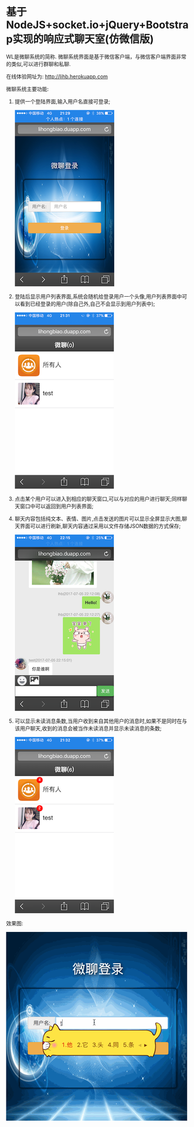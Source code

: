 # 基于NodeJS+socket.io+jQuery+Bootstrap实现的响应式聊天室(仿微信版)
WL是微聊系统的简称. 微聊系统界面是基于微信客户端，与微信客户端界面非常的类似,可以进行群聊和私聊.

在线体验网址为: http://lihb.herokuapp.com

微聊系统主要功能:
1. 提供一个登陆界面,输入用户名直接可登录;

   ![](./cover_pics/login.png)
2. 登陆后显示用户列表界面,系统会随机给登录用户一个头像,用户列表界面中可以看到已经登录的用户(除自己外,自己不会显示到用户列表中);
   
   ![](./cover_pics/userList.png)
3. 点击某个用户可以进入到相应的聊天窗口,可以与对应的用户进行聊天;同样聊天窗口中可以返回到用户列表界面;
4. 聊天内容包括纯文本、表情、图片,点击发送的图片可以显示全屏显示大图,聊天界面可以进行刷新,聊天内容通过采用以文件存储JSON数据的方式保存;

   ![](./cover_pics/chat.png)
5. 可以显示未读消息条数,当用户收到来自其他用户的消息时,如果不是同时在与该用户聊天,收到的消息会被当作未读消息并显示未读消息的条数;
   
   ![](./cover_pics/unRead.png)

效果图:

![](./cover_pics/effects.gif)
